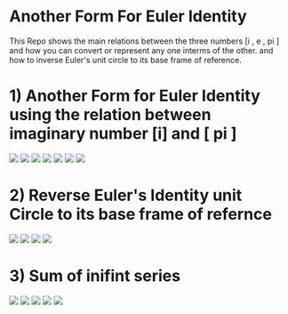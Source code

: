 # Another Form For Euler Identity

This Repo shows the main relations between the three numbers [i , e , pi ] and how you can convert or represent any one interms of the other.
and how to inverse Euler's unit circle to its base frame of reference.

# 1) Another Form for Euler Identity using the relation between imaginary number [i] and [ pi ] 

<img src="ScreenShots/Screenshot 2024-02-04 221607.png" />
<img src="ScreenShots/Screenshot 2024-02-04 221653.png" />
<img src="ScreenShots/Screenshot 2024-02-04 221724.png" />
<img src="ScreenShots/Screenshot 2024-02-04 221740.png" />
<img src="ScreenShots/Screenshot 2024-02-04 221808.png" />
<img src="ScreenShots/Screenshot 2024-02-04 221808.png" />
<img src="ScreenShots/Screenshot 2024-02-04 221855.png" />

# 2) Reverse Euler's Identity unit Circle to its base frame of refernce 
<img src="ScreenShots/Screenshot 2024-02-04 221914.png" />
<img src="ScreenShots/Screenshot 2024-02-04 221340.png" />
<img src="ScreenShots/Screenshot 2024-02-04 221405.png" />
<img src="ScreenShots/Screenshot 2024-02-04 221431.png" />

# 3) Sum of inifint series 

<img src="ScreenShots/Screenshot 2024-02-04 220052.png" />
<img src="ScreenShots/Screenshot 2024-02-04 220426.png" />
<img src= "ScreenShots/Screenshot 2024-02-04 220816.png" />
<img src="ScreenShots/Screenshot 2024-02-04 220852.png" />
<img src="ScreenShots/Screenshot 2024-02-04 221104.png" />
